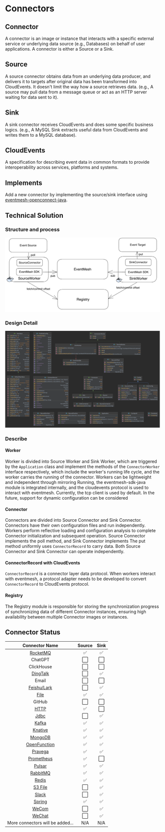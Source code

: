 # Connectors

## Connector

A connector is an image or instance that interacts with a specific external service or underlying data source (e.g., Databases) on behalf of user applications. A connector is either a Source or a Sink.

## Source

A source connector obtains data from an underlying data producer, and delivers it to targets after original data has been transformed into CloudEvents. It doesn't limit the way how a source retrieves data. (e.g., A source may pull data from a message queue or act as an HTTP server waiting for data sent to it).

## Sink

A sink connector receives CloudEvents and does some specific business logics. (e.g., A MySQL Sink extracts useful data from CloudEvents and writes them to a MySQL database).

## CloudEvents

A specification for describing event data in common formats to provide interoperability across services, platforms and systems.

## Implements

Add a new connector by implementing the source/sink interface using [eventmesh-openconnect-java](https://github.com/apache/eventmesh/tree/master/eventmesh-openconnect/eventmesh-openconnect-java).

## Technical Solution

### Structure and process

![source-sink connector architecture](https://raw.githubusercontent.com/apache/eventmesh-site/master/static/images/design-document/connector-architecture.png)

### Design Detail

![eventmesh-connect-detail](https://raw.githubusercontent.com/apache/eventmesh-site/master/static/images/design-document/connector-design-detail.png)

### Describe

#### Worker

Worker is divided into Source Worker and Sink Worker, which are triggered by the `Application` class and implement the methods of the `ConnectorWorker` interface respectively, which include the worker's running life cycle, and the worker carries the running of the connector. Workers can be lightweight and independent through mirroring Running, the eventmesh-sdk-java module is integrated internally, and the cloudevents protocol is used to interact with eventmesh. Currently, the tcp client is used by default. In the future, support for dynamic configuration can be considered

#### Connector

Connectors are divided into Source Connector and Sink Connector. Connectors have their own configuration files and run independently. Workers perform reflective loading and configuration analysis to complete Connector initialization and subsequent operation. Source Connector implements the poll method, and Sink Connector implements The put method uniformly uses `ConnectorRecord` to carry data. Both Source Connector and Sink Connector can operate independently.

#### ConnectorRecord with CloudEvents

`ConnectorRecord` is a connector layer data protocol. When workers interact with eventmesh, a protocol adapter needs to be developed to convert `ConnectorRecord` to CloudEvents protocol.

#### Registry

The Registry module is responsible for storing the synchronization progress of synchronizing data of different Connector instances, ensuring high availability between multiple Connector images or instances.

## Connector Status

|                  Connector Name                  |   Source    |   Sink   |
|:------------------------------------------------:|:-----------:|:-------:|
|     [RocketMQ](eventmesh-connector-rocketmq)     |      ✅      |    ✅    |
|                     ChatGPT                      |      ⬜      |    ⬜    |
|                    ClickHouse                    |      ⬜      |    ⬜    |
|     [DingTalk](eventmesh-connector-dingtalk)     |      ⬜      |    ✅    |
|                      Email                       |      ⬜      |    ⬜    |
|     [Feishu/Lark](eventmesh-connector-lark)      |      ⬜      |    ✅    |
|         [File](eventmesh-connector-file)         |      ✅      |    ✅    |
|                      GitHub                      |      ⬜      |    ⬜    |
|         [HTTP](eventmesh-connector-http)         |      ✅      |    ⬜    |
|         [Jdbc](eventmesh-connector-jdbc)         |      ⬜      |    ✅    |
|        [Kafka](eventmesh-connector-kafka)        |      ✅      |    ✅    |
|      [Knative](eventmesh-connector-knative)      |      ✅      |    ✅    |
|      [MongoDB](eventmesh-connector-mongodb)      |      ✅      |    ✅    |
| [OpenFunction](eventmesh-connector-openfunction) |      ✅      |    ✅    |
|      [Pravega](eventmesh-connector-pravega)      |      ✅      |    ✅    |
|   [Prometheus](eventmesh-connector-prometheus)   |      ✅      |    ⬜    |
|       [Pulsar](eventmesh-connector-pulsar)       |      ✅      |    ✅    |
|     [RabbitMQ](eventmesh-connector-rabbitmq)     |      ✅      |    ✅    |
|        [Redis](eventmesh-connector-redis)        |      ✅      |    ✅    |
|        [S3 File](eventmesh-connector-s3)         |      ⬜      |    ✅    |
|        [Slack](eventmesh-connector-slack)        |      ⬜      |    ✅    |
|       [Spring](eventmesh-connector-spring)       |      ✅      |    ✅    |
|        [WeCom](eventmesh-connector-wecom)        |      ⬜      |    ✅    |
|       [WeChat](eventmesh-connector-wechat)       |      ⬜      |    ✅    |
|         More connectors will be added...         |   N/A       |   N/A   |

